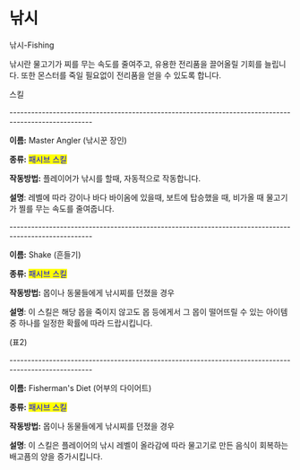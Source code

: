 # 낚시

낚시-Fishing



낚시란 물고기가 찌를 무는 속도를 줄여주고, 유용한 전리품을 끌어올릴 기회를 늘립니다. 또한 몬스터를 죽일 필요없이 전리품을 얻을 수 있도록 합니다.



스킬

\-----------------------------------------------------------------------------------------------------

**이름:** Master Angler (낚시꾼 장인)

**종류:** <mark style="color:blue;">패시브 스킬</mark>

**작동방법:** 플레이어가 낚시를 할때, 자동적으로 작동합니다.

**설명**: 레벨에 따라 강이나 바다 바이옴에 있을때, 보트에 탑승했을 때, 비가올 때 물고기가 찔를 무는 속도를 줄여줍니다.

\-----------------------------------------------------------------------------------------------------

**이름:** Shake (흔들기)

**종류:** <mark style="color:blue;">패시브 스킬</mark>

**작동방법:** 몹이나 동물들에게 낚시찌를 던졌을 경우

**설명**: 이 스킬은 해당 몹을 죽이지 않고도 몹 등에게서 그 몹이 떨어뜨릴 수 있는 아이템 중 하나를 일정한 확률에 따라 드랍시킵니다.

(표2)

\-----------------------------------------------------------------------------------------------------

**이름:** Fisherman's Diet (어부의 다이어트)

**종류:** <mark style="color:blue;">패시브 스킬</mark>

**작동방법:** 몹이나 동물들에게 낚시찌를 던졌을 경우

**설명**: 이 스킬은 플레이어의 낚시 레벨이 올라감에 따라 물고기로 만든 음식이 회복하는 배고픔의 양을 증가시킵니다.

